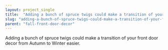 ```yaml
---
layout: project_single
title:  "Adding a bunch of spruce twigs could make a transition of your front door decor from Autumn to Winter easier."
slug: "adding-a-bunch-of-spruce-twigs-could-make-a-transition-of-your-front-door-decor"
parent: "fall-front-door-decor"
---
```

Adding a bunch of spruce twigs could make a transition of your front door decor from Autumn to Winter easier.